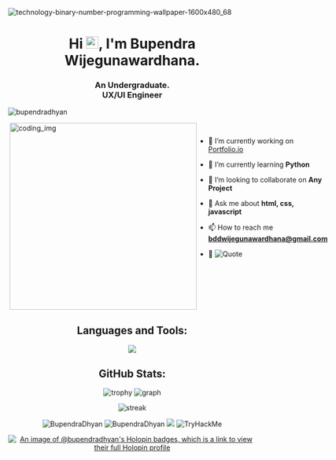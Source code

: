 ![technology-binary-number-programming-wallpaper-1600x480_68](https://user-images.githubusercontent.com/88621342/202923774-e8529a32-8047-4fad-98e0-71b550230481.jpg)
<h1 align="center">Hi <img src="https://media.giphy.com/media/hvRJCLFzcasrR4ia7z/giphy.gif" width="25px">, I'm Bupendra Wijegunawardhana.</h1>
<h3 align="center">An Undergraduate.<br>UX/UI Engineer</h3>

 <p align="left"> <img src="https://komarev.com/ghpvc/?username=BupendraDhyan&label=Profile%20views&color=0e75b6&style=flat" alt="bupendradhyan" /></p>
 <p align="left" img src="https://badges.pufler.dev/visits/bupendradhyan/char-al?color=black&logo=github&style=flat" alt="bupendradhyan" /></p>
 
<div style="display:flex">
  <img align="right" alt="coding_img" width="380" src="https://media.giphy.com/media/RbDKaczqWovIugyJmW/giphy.gif">
  </p>

- 🔭 I’m currently working on [Portfolio.io](https://github.com/BupendraDhyan/portfolio.io)

- 🌱 I’m currently learning **Python**

- 👯 I’m looking to collaborate on **Any Project**

- 💬 Ask me about **html, css, javascript**

- 📫 How to reach me **bddwijegunawardhana@gmail.com**

- 🐍 ![Quote](https://github-readme-quotes-bay.vercel.app/quote?theme=maroongold&animation=default&layout=zues&font=Architect&fontColor=skyblue&bgColor=black)
</div>



<h2 align="center">Languages and Tools:</h2>
<p align="center"> 
  <img src="https://skillicons.dev/icons?i=androidstudio,angular,arduino,blender,bootstrap,css,dart,discord,django,express,figma,firebase,flask,flutter,git,github,gitlab,heroku,html,java,js,linux,mongodb,mysql,nodejs,ps,py,selenium,ts,vscode&perline=10">
</p>


<h2 align="center">GitHub Stats:</h3>
<div align="center">


![trophy](https://github-profile-trophy.vercel.app/?username=bupendradhyan&no-bg=true&no-frame=true&column=4&theme=algolia)
![graph](https://github-readme-activity-graph.vercel.app/graph?username=bupendradhyan&bg_color=0000000&color=2980b9&line=2980b9&point=27ae60&area_color=2980b9&area=true&hide_border=true)

![streak](https://github-contributor-stats.vercel.app/api?username=bupendradhyan&title_color=3498db&text_color=2ecc71&icon_color=3498db&bg_color=00000000&hide_border=true&show_icons=true&include_all_commits=true&count_private=true&disable_animations=true)


<img src="https://github-readme-stats.vercel.app/api/top-langs?username=BupendraDhyan&layout=compact&include_all_commits=true&count_private=true&show_icons=true&line_height=20&title_color=7A7ADB&icon_color=2234AE&text_color=D3D3D3&bg_color=0,000000,130F40" alt="BupendraDhyan" />

<img src="https://github-readme-stats.vercel.app/api?username=BupendraDhyan&show_icons=true&line_height=20&title_color=7A7ADB&icon_color=2234AE&text_color=D3D3D3&bg_color=0,000000,130F40&include_all_commits=true&count_private=true" alt="BupendraDhyan" />

<img src="https://github-readme-streak-stats.herokuapp.com/?user=BupendraDhyan&border=D3D3D3&sideNums=7A7ADB&background=130F40&stroke=6842DB&currStreakNum=7A7ADB&ring=5B3CDD&fire=D3D351&currStreakLabel=D3D3D3&sideLabels=D3D3D3&dates=A3A3A3" />

<img src="https://tryhackme-badges.s3.amazonaws.com/bupendra.dhyan.png" alt="TryHackMe">




[![An image of @bupendradhyan's Holopin badges, which is a link to view their full Holopin profile](https://holopin.me/bupendradhyan)](https://holopin.io/@bupendradhyan)

</div>
